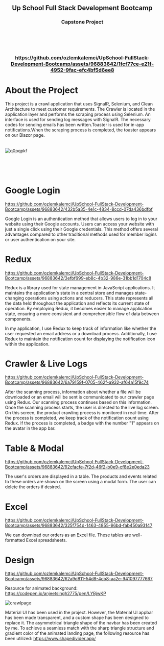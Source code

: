 <a name="readme-top"></a>
<h2 align="center">
Up School Full Stack Development Bootcamp 
</h3>
<h3 align="center">
Capstone Project
<br/>
<br/>
  <br/>
<br/>
  <br/>


https://github.com/ozlemkalemci/UpSchool-FullStack-Development-Bootcamp/assets/96883642/1fcf77ce-e21f-4952-9fac-efc4bf5d6ee8



# About the Project

This project is a crawl application that uses SignalR, Selenium, and Clean Architecture to meet customer requirements. The Crawler is located in the application layer and performs the scraping process using Selenium. An interface is used for sending log messages with SignalR. The necessary codes for sending emails has been written.Toaster is used for in-app notifications.When the scraping process is completed, the toaster appears on our Blazor page.
<br/>
<br/>
<br/>
![q0pqpkf](https://github.com/ozlemkalemci/UpSchool-FullStack-Development-Bootcamp/assets/96883642/1ef3a6e7-8a80-43f5-9872-d0ac14f16e43)

<br/>
<br/>
<br/>

# Google Login 


https://github.com/ozlemkalemci/UpSchool-FullStack-Development-Bootcamp/assets/96883642/432b5a35-4e1c-4834-8ccd-07da436bdfbf


Google Login is an authentication method that allows users to log in to your website using their Google accounts. Users can access your website with just a single click using their Google credentials. This method offers several advantages compared to other traditional methods used for member logins or user authentication on your site.


# Redux



https://github.com/ozlemkalemci/UpSchool-FullStack-Development-Bootcamp/assets/96883642/3efbf699-eb8c-4b32-986e-31bb1d1704c8

Redux is a library used for state management in JavaScript applications. It maintains the application's state in a central store and manages state-changing operations using actions and reducers. This state represents all the data held throughout the application and reflects its current state of operation. By employing Redux, it becomes easier to manage application state, ensuring a more consistent and comprehensible flow of data between components.

In my application, I use Redux to keep track of information like whether the user requested an email address or a download process. Additionally, I use Redux to maintain the notification count for displaying the notification icon within the application.


# Crawler & Live Logs




https://github.com/ozlemkalemci/UpSchool-FullStack-Development-Bootcamp/assets/96883642/6a79159f-0705-462f-a932-af64a15f9c74


After the scanning process, information about whether a file will be downloaded or an email will be sent is communicated to our crawler page using Redux. Our scanning process continues based on this information. Once the scanning process starts, the user is directed to the live log screen. On this screen, the product crawling process is monitored in real-time. After the process is completed, we keep track of the notification count using Redux. If the process is completed, a badge with the number "1" appears on the avatar in the app bar.

# Table & Modal



https://github.com/ozlemkalemci/UpSchool-FullStack-Development-Bootcamp/assets/96883642/92cfacfe-7f2d-46f2-b0e9-cf8e2e0eda23

The user's orders are displayed in a table. The products and events related to these orders are shown on the screen using a modal form. The user can delete the orders if desired.


# Excel


https://github.com/ozlemkalemci/UpSchool-FullStack-Development-Bootcamp/assets/96883642/325f754d-1463-4855-96bd-fab450a93147

We can download our orders as an Excel file. These tables are well-formatted Excel spreadsheets.


# Design


https://github.com/ozlemkalemci/UpSchool-FullStack-Development-Bootcamp/assets/96883642/62a9d811-54d8-4cb8-aa2e-941097777667

Resource for animated background: https://codepen.io/anjeetsingh2775/pen/LYBjwKP

![crawlpage](https://github.com/ozlemkalemci/UpSchool-FullStack-Development-Bootcamp/assets/96883642/3f505593-6fd4-4594-9745-1432490c7a19)

Material UI has been used in the project. However, the Material UI appbar has been made transparent, and a custom shape has been designed to replace it. The asymmetrical triangle shape of the navbar has been created by me. To achieve a seamless match with the sharp triangle structure and gradient color of the animated landing page, the following resource has been utilized: https://www.shapedivider.app/
